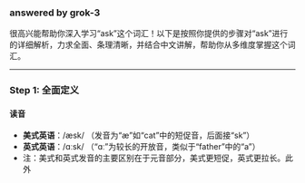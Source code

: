 ### answered by grok-3
很高兴能帮助你深入学习“ask”这个词汇！以下是按照你提供的步骤对“ask”进行的详细解析，力求全面、条理清晰，并结合中文讲解，帮助你从多维度掌握这个词汇。

---

### **Step 1: 全面定义**

#### **读音**
- **美式英语**：/æsk/ （发音为“æ”如“cat”中的短促音，后面接“sk”）
- **英式英语**：/ɑːsk/ （“ɑː”为较长的开放音，类似于“father”中的“a”）
- 注：美式和英式发音的主要区别在于元音部分，美式更短促，英式更拉长。此外                                                                                                          